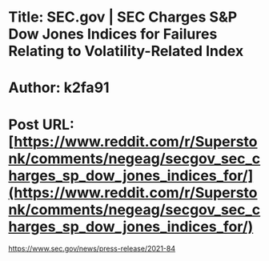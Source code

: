 # Title: SEC.gov | SEC Charges S&P Dow Jones Indices for Failures Relating to Volatility-Related Index
# Author: k2fa91
# Post URL: [https://www.reddit.com/r/Superstonk/comments/negeag/secgov_sec_charges_sp_dow_jones_indices_for/](https://www.reddit.com/r/Superstonk/comments/negeag/secgov_sec_charges_sp_dow_jones_indices_for/)


https://www.sec.gov/news/press-release/2021-84